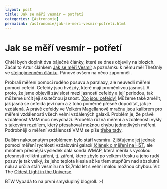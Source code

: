 ```yaml
---
layout: post
title: Jak se měří vesmír – potřetí
categories: [Astronomie]
permalink: /astronomie/jak-se-meri-vesmir-potreti.html
---
```

# Jak se měří vesmír – potřetí

Chtěl bych doplnit dva báječné články, které se dnes objevily na blozích. Začal to Artur článkem [Jak se měří Vesmír](http://blog.maly.cz/index.php?item=313) a poznámku k němu měl TheOnly ve [stejnojmenném článku](http://www.bloguje.cz/blogy/theonly/1913_item.php). Pánové ovšem na něco zapomněli.

Probrali měření pomocí rudého posuvu a paralaxy, ale neuvedli měření pomocí cefeid. Cefeidy jsou hvězdy, které mají proměnlivou jasnost. A proto, že jsme objevili závislost mezi jasností cefeidy a její periodou, tak můžeme určit její skutečnou jasnost. [(Co jsou cefeidy)](http://au20.troja.mff.cuni.cz/~puda/ulohy/cviceni2/cviceni2/cefeidy.htm) Můžeme také změřit, jak jasná se cefeida jeví nám a z toho poměrně přesně dopočítat, jak je vzdálená. A právě cefeidy ve Velkém Magellanově mračnu jsou kalibrem pro měření vzdáleností všech velmi vzdálených galaxií. Problém je, že právě vzdálenost VMM moc nevychází. Proběhla různá měření a vzdálenosti vyšly s takovým rozdílem, který přesahoval možnou chybu jednotlivých měření. Podrobněji o měření vzdálenosti VMM se píše [třeba tady](http://www.ta3.sk/zne/zneXXXV2000E.html#3).

Dalším nakousnutým problémem bylo stáří vesmíru. Zjišťujeme jej jednak pomocí měření rychlosti vzdalování galaxií [(článek o měření na HST](http://astro.sci.muni.cz/pub/hst1999/99-65.html), ale mnohem přesnější výsledek dala sonda WMAP, která měřila s vysokou přesností reliktní záření, tj. záření, které zbylo po velkém třesku a jeho rudý posuv je tak velký, že jeho teplota klesla až ke třem stupňům nad absolutní nulu a určila stáří vesmíru na 13,7mld let s velmi malou možnou chybou. Viz The [Oldest Light in the Universe](http://science.nasa.gov/headlines/y2003/11feb_map.htm).

BTW Vypadá to na první smysluplný blogroll. :-)

